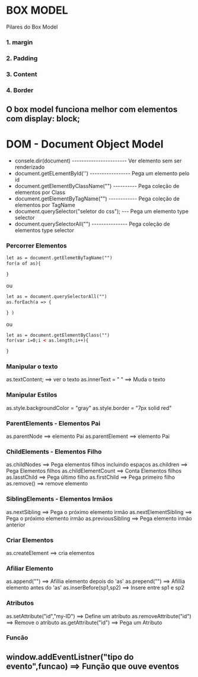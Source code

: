 # BOX MODEL

Pilares do Box Model 

### 1. margin
### 2. Padding
### 3. Content
### 4. Border

O box model funciona melhor com elementos com 
display: block;
---------------------------------------------------------------------------
# DOM - Document Object Model
+ consele.dir(document) ----------------------- Ver elemento sem ser renderizado
+ document.getELementById('') ----------------- Pega um elemento pelo id
+ document.getElementByClassName("") ---------- Pega coleção de elementos por Class
+ document.getElementByTagName("") ------------ Pega coleção de elementos por TagName
+ document.querySelector("seletor do css"); --- Pega um elemento type selector
+ document.querySelectorAll("") --------------- Pega coleção de elementos type selector

### Percorrer Elementos

```html
let as = document.getElemetByTagName("")
for(a of as){

}
```
ou

```html
let as = document.querySelectorAll("")
as.forEach(a => {

} )
```
ou

```html
let as = document.getElementByClass("")
for(var i=0;i < as.length;i++){

}
```

### Manipular o texto
as.textContent; ==> ver o texto
as.innerText = " " ==> Muda o texto

### Manipular Estilos
as.style.backgroundColor = "gray"
as.style.border = "7px solid red"

### ParentElements - Elementos Pai
as.parentNode ==> elemento Pai
as.parentElement ==> elemento Pai

### ChildElements - Elementos Filho
as.childNodes ==> Pega elementos filhos incluindo espaços
as.children ==> Pega Elementos filhos
as.childElementCount ==> Conta Elementos filhos
as.lasstChild ==> Pega último filho
as.firstChild ==> Pega primeiro filho
as.remove() ==> remove elemento

### SiblingElements - Elementos Irmãos
as.nextSibling ==> Pega o próximo elemento irmão
as.nextElementSibling ==> Pega o próximo elemento irmão
as.previousSibling ==> Pega elemento irmão anterior

### Criar Elementos
as.createElement ==> cria elementos

### Afiliar Elemento
as.append("") ==> Afillia elemento depois do 'as'
as.prepend("") ==> Afillia elemento antes do 'as'
as.inserBefore(sp1,sp2) ==> Insere entre sp1 e sp2

### Atributos
as.setAttribute("id","my-ID") ==> Define um atributo
as.removeAttribute("id") ==> Remove o atributo
as.getAttribute("id") ==> Pega um Atributo


### Funcão
window.addEventListner("tipo do evento",funcao) ==> Função que ouve eventos
----------------------------------------------------------------------------
